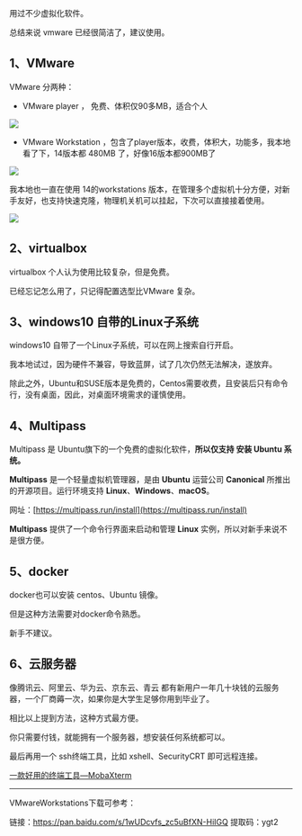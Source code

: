 用过不少虚拟化软件。

总结来说 vmware 已经很简洁了，建议使用。

## 1、VMware

VMware 分两种：

- VMware player ， 免费、体积仅90多MB，适合个人

![](https://cdn.staticaly.com/gh/DogerRain/image@main/2022/img-202207/image-20220731154050351.png)

- VMware Workstation ，包含了player版本，收费，体积大，功能多，我本地看了下，14版本都 480MB 了，好像16版本都900MB了

![](https://cdn.staticaly.com/gh/DogerRain/image@main/2022/img-202207/v2-54b5b7e032ad996756d916014ea3b531_720w.png)

 

我本地也一直在使用 14的workstations 版本，在管理多个虚拟机十分方便，对新手友好，也支持快速克隆，物理机关机可以挂起，下次可以直接接着使用。

![](https://cdn.staticaly.com/gh/DogerRain/image@main/2022/img-202207/image-20220731153054328.png)

 

## 2、virtualbox

virtualbox 个人认为使用比较复杂，但是免费。

已经忘记怎么用了，只记得配置选型比VMware 复杂。



## 3、windows10 自带的Linux子系统

windows10 自带了一个Linux子系统，可以在网上搜索自行开启。

我本地试过，因为硬件不兼容，导致蓝屏，试了几次仍然无法解决，遂放弃。

除此之外，Ubuntu和SUSE版本是免费的，Centos需要收费，且安装后只有命令行，没有桌面，因此，对桌面环境需求的谨慎使用。



## 4、Multipass

Multipass 是 Ubuntu旗下的一个免费的虚拟化软件，**所以仅支持 安装 Ubuntu 系统。**

**Multipass** 是一个轻量虚拟机管理器，是由 **Ubuntu** 运营公司 **Canonical** 所推出的开源项目。运行环境支持 **Linux**、**Windows**、**macOS**。

网址：[https://multipass.run/install](https://multipass.run/install)

**Multipass** 提供了一个命令行界面来启动和管理 **Linux** 实例，所以对新手来说不是很方便。



## 5、docker

docker也可以安装 centos、Ubuntu 镜像。

但是这种方法需要对docker命令熟悉。

新手不建议。



## 6、云服务器

像腾讯云、阿里云、华为云、京东云、青云 都有新用户一年几十块钱的云服务器，一个厂商薅一次，如果你是大学生足够你用到毕业了。



相比以上提到方法，这种方式最方便。



你只需要付钱，就能拥有一个服务器，想安装任何系统都可以。



最后再用一个 ssh终端工具，比如 xshell、SecurityCRT 即可远程连接。

[一款好用的终端工具—MobaXterm](https://mp.weixin.qq.com/s?__biz=MzAxNTc4ODYzOQ==&mid=2247484405&idx=1&sn=4443235f0b38f5290d4ccef15430c11a&chksm=9bfffcc5ac8875d3abdbc7e6209db042576617581cb639c0d8b7dd951bd68ba417f9927c653b&token=1516016977&lang=zh_CN#rd)



---

VMwareWorkstations下载可参考：

链接：https://pan.baidu.com/s/1wUDcvfs_zc5uBfXN-HiIGQ 
提取码：ygt2